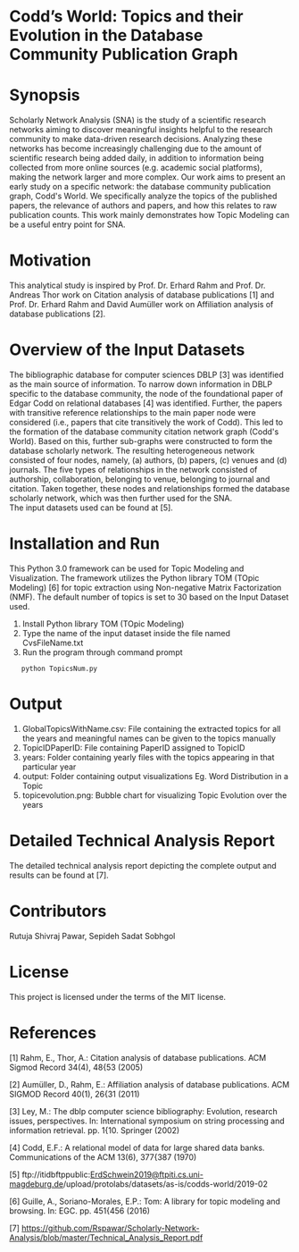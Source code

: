 # Codd’s World: Topics and their Evolution in the Database Community Publication Graph
# Synopsis
Scholarly Network Analysis (SNA) is the study of a scientific research networks aiming to discover meaningful insights helpful to the research community to make data-driven research decisions. Analyzing these networks has become increasingly challenging due to the amount of scientific research being added daily, in addition to information being collected from more online sources (e.g. academic social platforms), making the network larger and more complex. Our work aims to present an early study on a specific network: the database community publication graph,  Codd's World. We specifically analyze the topics of the published papers, the relevance of authors and papers, and how this relates to raw publication counts. This work mainly demonstrates how Topic Modeling can be a useful entry point for SNA.
# Motivation
This analytical study is inspired by Prof. Dr. Erhard Rahm and Prof. Dr. Andreas Thor work on Citation analysis of database publications [1] and Prof. Dr. Erhard Rahm and David Aumüller work on Affiliation analysis of database publications [2].
# Overview of the Input Datasets
The bibliographic database for computer sciences DBLP [3] was identified as the main source of information. To narrow down information in DBLP specific to the database community, the node of the foundational paper of Edgar Codd on relational databases [4] was identified. Further, the papers with transitive reference relationships to the main paper node were considered (i.e., papers that cite transitively the work of Codd). This led to the formation of the database community citation network graph (Codd's World). Based on this, further sub-graphs were constructed to form the database scholarly network. The resulting heterogeneous network consisted of four nodes, namely, (a) authors, (b) papers, (c) venues and (d) journals. The five types of relationships in the network consisted of authorship, collaboration, belonging to venue, belonging to journal and citation. Taken together, these nodes and relationships formed the database scholarly network, which was then further used for the SNA.<br />
The input datasets used can be found at [5]. 
# Installation and Run
This Python 3.0 framework can be used for Topic Modeling and Visualization. The framework utilizes the Python library TOM (TOpic Modeling) [6] for topic extraction using Non-negative Matrix Factorization (NMF). The default number of topics is set to 30 based on the Input Dataset used.<br />
1) Install Python library TOM (TOpic Modeling)
2) Type the name of the input dataset inside the file named CvsFileName.txt <br />
4) Run the program through command prompt <br />
```
   python TopicsNum.py
```
# Output
1) GlobalTopicsWithName.csv: File containing the extracted topics for all the years and meaningful names can be given to the topics manually <br />
2) TopicIDPaperID: File containing PaperID assigned to TopicID
3) years: Folder containing yearly files with the topics appearing in that particular year <br />
4) output: Folder containing output visualizations Eg. Word Distribution in a Topic <br />
5) topicevolution.png: Bubble chart for visualizing Topic Evolution over the years
# Detailed Technical Analysis Report
The detailed technical analysis report depicting the complete output and results can be found at [7].
# Contributors
Rutuja Shivraj Pawar, Sepideh Sadat Sobhgol
# License
This project is licensed under the terms of the MIT license.
# References
[1] Rahm, E., Thor, A.: Citation analysis of database publications. ACM Sigmod Record 34(4), 48{53 (2005)

[2] Aumüller, D., Rahm, E.: Affiliation analysis of database publications. ACM SIGMOD Record 40(1), 26{31 (2011)

[3] Ley, M.: The dblp computer science bibliography: Evolution, research issues, perspectives. In: International symposium on string processing and information retrieval. pp. 1{10. Springer (2002)

[4] Codd, E.F.: A relational model of data for large shared data banks. Communications of the ACM 13(6), 377{387 (1970)

[5] ftp://itidbftppublic:ErdSchwein2019@ftpiti.cs.uni-magdeburg.de/upload/protolabs/datasets/as-is/codds-world/2019-02

[6] Guille, A., Soriano-Morales, E.P.: Tom: A library for topic modeling and browsing. In: EGC. pp. 451{456 (2016)

[7] https://github.com/Rspawar/Scholarly-Network-Analysis/blob/master/Technical_Analysis_Report.pdf
